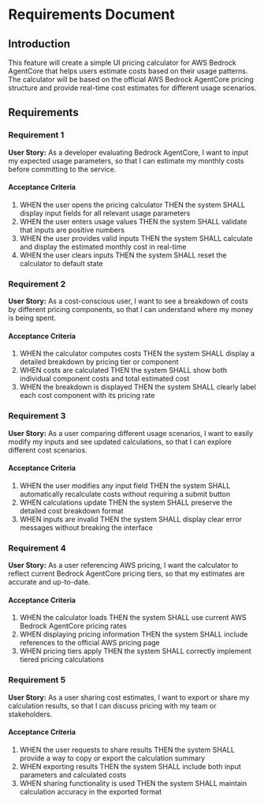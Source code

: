 # Requirements Document

## Introduction

This feature will create a simple UI pricing calculator for AWS Bedrock AgentCore that helps users estimate costs based on their usage patterns. The calculator will be based on the official AWS Bedrock AgentCore pricing structure and provide real-time cost estimates for different usage scenarios.

## Requirements

### Requirement 1

**User Story:** As a developer evaluating Bedrock AgentCore, I want to input my expected usage parameters, so that I can estimate my monthly costs before committing to the service.

#### Acceptance Criteria

1. WHEN the user opens the pricing calculator THEN the system SHALL display input fields for all relevant usage parameters
2. WHEN the user enters usage values THEN the system SHALL validate that inputs are positive numbers
3. WHEN the user provides valid inputs THEN the system SHALL calculate and display the estimated monthly cost in real-time
4. WHEN the user clears inputs THEN the system SHALL reset the calculator to default state

### Requirement 2

**User Story:** As a cost-conscious user, I want to see a breakdown of costs by different pricing components, so that I can understand where my money is being spent.

#### Acceptance Criteria

1. WHEN the calculator computes costs THEN the system SHALL display a detailed breakdown by pricing tier or component
2. WHEN costs are calculated THEN the system SHALL show both individual component costs and total estimated cost
3. WHEN the breakdown is displayed THEN the system SHALL clearly label each cost component with its pricing rate

### Requirement 3

**User Story:** As a user comparing different usage scenarios, I want to easily modify my inputs and see updated calculations, so that I can explore different cost scenarios.

#### Acceptance Criteria

1. WHEN the user modifies any input field THEN the system SHALL automatically recalculate costs without requiring a submit button
2. WHEN calculations update THEN the system SHALL preserve the detailed cost breakdown format
3. WHEN inputs are invalid THEN the system SHALL display clear error messages without breaking the interface

### Requirement 4

**User Story:** As a user referencing AWS pricing, I want the calculator to reflect current Bedrock AgentCore pricing tiers, so that my estimates are accurate and up-to-date.

#### Acceptance Criteria

1. WHEN the calculator loads THEN the system SHALL use current AWS Bedrock AgentCore pricing rates
2. WHEN displaying pricing information THEN the system SHALL include references to the official AWS pricing page
3. WHEN pricing tiers apply THEN the system SHALL correctly implement tiered pricing calculations

### Requirement 5

**User Story:** As a user sharing cost estimates, I want to export or share my calculation results, so that I can discuss pricing with my team or stakeholders.

#### Acceptance Criteria

1. WHEN the user requests to share results THEN the system SHALL provide a way to copy or export the calculation summary
2. WHEN exporting results THEN the system SHALL include both input parameters and calculated costs
3. WHEN sharing functionality is used THEN the system SHALL maintain calculation accuracy in the exported format